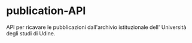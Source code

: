 # publication-API
API per ricavare le pubblicazioni dall'archivio istituzionale dell' Università degli studi di Udine.
